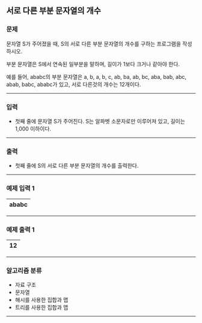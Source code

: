 서로 다른 부분 문자열의 개수
-------------
### 문제

문자열 S가 주어졌을 때, S의 서로 다른 부분 문자열의 개수를 구하는 프로그램을 작성하시오.

부분 문자열은 S에서 연속된 일부분을 말하며, 길이가 1보다 크거나 같아야 한다.

예를 들어, ababc의 부분 문자열은 a, b, a, b, c, ab, ba, ab, bc, aba, bab, abc, abab, babc, ababc가 있고, 서로 다른것의 개수는 12개이다.

- - -

### 입력
* 첫째 줄에 문자열 S가 주어진다. S는 알파벳 소문자로만 이루어져 있고, 길이는 1,000 이하이다.

- - -

### 출력
* 첫째 줄에 S의 서로 다른 부분 문자열의 개수를 출력한다.

- - -

### 예제 입력 1
|ababc|
|:---|

- - -

### 예제 출력 1
|12|
|:---|

- - -

### 알고리즘 분류
* 자료 구조
* 문자열
* 해시를 사용한 집합과 맵
* 트리를 사용한 집합과 맵

- - -